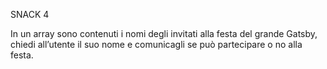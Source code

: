 SNACK 4

In un array sono contenuti i nomi degli invitati alla festa del grande Gatsby, chiedi all’utente il suo nome e comunicagli se può partecipare o no alla festa.